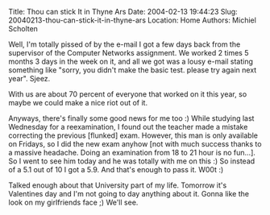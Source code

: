 Title: Thou can stick It in Thyne Ars
Date: 2004-02-13 19:44:23
Slug: 20040213-thou-can-stick-it-in-thyne-ars
Location: Home
Authors: Michiel Scholten

<p>Well, I'm totally pissed of by the e-mail I got a few days back from the supervisor of the Computer Networks assignment. We worked 2 times 5 months 3 days in the week on it, and all we got was a lousy e-mail stating something like "sorry, you didn't make the basic test. please try again next year". Sjeez.</p>
<p>With us are about 70 percent of everyone that worked on it this year, so maybe we could make a nice riot out of it.</p>
<p>Anyways, there's finally some good news for me too :) While studying last Wednesday for a reexamination, I found out the teacher made a mistake correcting the previous [flunked] exam. However, this man is only available on Fridays, so I did the new exam anyhow [not with much success thanks to a massive headache. Doing an examination from 18 to 21 hour is no fun...]. So I went to see him today and he was totally with me on this :) So instead of a 5.1 out of 10 I got a 5.9. And that's enough to pass it. W00t :)</p>
<p>Talked enough about that University part of my life. Tomorrow it's Valentines day and I'm not going to day anything about it. Gonna like the look on my girlfriends face ;) We'll see.</p>